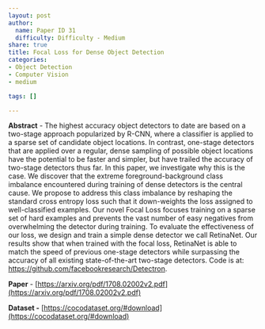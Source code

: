 ```yaml
---
layout: post
author:
  name: Paper ID 31
  difficulty: Difficulty - Medium
share: true
title: Focal Loss for Dense Object Detection
categories:
- Object Detection
- Computer Vision
- medium

tags: []

---
```

**Abstract** - The highest accuracy object detectors to date are based on a two-stage approach popularized by R-CNN, where a classifier is applied to a sparse set of candidate object locations. In contrast, one-stage detectors that are applied over a regular, dense sampling of possible object locations have the potential to be faster and simpler, but have trailed the accuracy of two-stage detectors thus far. In this paper, we investigate why this is the case. We discover that the extreme foreground-background class imbalance encountered during training of dense detectors is the central cause. We propose to address this class imbalance by reshaping the standard cross entropy loss such that it down-weights the loss assigned to well-classified examples. Our novel Focal Loss focuses training on a sparse set of hard examples and prevents the vast number of easy negatives from overwhelming the detector during training. To evaluate the effectiveness of our loss, we design and train a simple dense detector we call RetinaNet. Our results show that when trained with the focal loss, RetinaNet is able to match the speed of previous one-stage detectors while surpassing the accuracy of all existing state-of-the-art two-stage detectors. Code is at: https://github.com/facebookresearch/Detectron.

**Paper** - [https://arxiv.org/pdf/1708.02002v2.pdf](https://arxiv.org/pdf/1708.02002v2.pdf)

**Dataset -** [https://cocodataset.org/#download](https://cocodataset.org/#download)
    